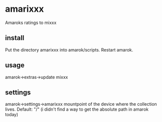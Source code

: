 amarixxx
========

Amaroks ratings to mixxx


## install

Put the directory amarixxx into amarok/scripts.
Restart amarok.

## usage

amarok->extras->update mixxx

## settings

amarok->settings->amarixxx
mountpoint of the device where the collection lives. Default: "/"
(i didn't find a way to get the absolute path in amarok today)
